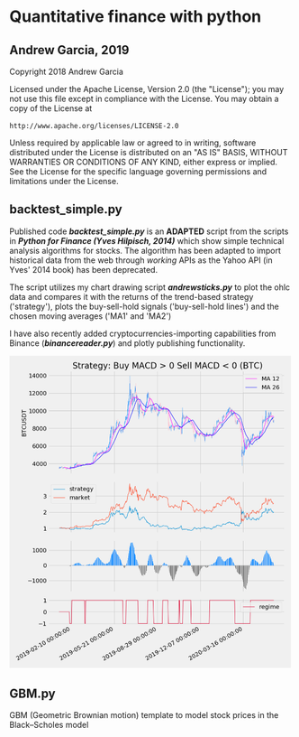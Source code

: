 # Quantitative finance with python
## Andrew Garcia, 2019

Copyright 2018 Andrew Garcia

Licensed under the Apache License, Version 2.0 (the "License");
you may not use this file except in compliance with the License.
You may obtain a copy of the License at

    http://www.apache.org/licenses/LICENSE-2.0

Unless required by applicable law or agreed to in writing, software
distributed under the License is distributed on an "AS IS" BASIS,
WITHOUT WARRANTIES OR CONDITIONS OF ANY KIND, either express or implied.
See the License for the specific language governing permissions and
limitations under the License.

## backtest_simple.py

Published code _**backtest_simple.py**_ is an **ADAPTED** script from the scripts in _**Python for Finance (Yves Hilpisch, 2014)**_ which show simple technical analysis algorithms for stocks. The algorithm has been adapted to import historical data from the web through *working* APIs as the Yahoo API (in Yves' 2014 book) has been deprecated.

The script utilizes my chart drawing script _**andrewsticks.py**_ to plot the ohlc data and compares it with the returns of the trend-based strategy ('strategy'), plots the buy-sell-hold signals ('buy-sell-hold lines') and the chosen moving averages ('MA1' and 'MA2')

I have also recently added cryptocurrencies-importing capabilities from Binance (_**binancereader.py**_) and plotly publishing functionality.

<img src="backtestplt.png" alt="drawing" width="500"/></a>

## GBM.py

GBM (Geometric Brownian motion) template to model stock prices in the Black–Scholes model
